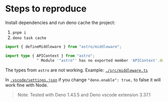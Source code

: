 # Steps to reproduce

Install dependencies and run deno cache the project:

1. `pnpm i`
1. `deno task cache`

```ts
import { defineMiddleware } from "astro/middleware";

import type { APIContext } from "astro";
              ^ Module '"astro"' has no exported member 'APIContext'.deno-ts(2305)
```

The types from `astro` are not working. Example: [`./src/middleware.ts`](./src/middleware.ts)

In [`.vscode/settings.json`](./.vscode/settings.json) if you change `"deno.enable": true,` to false it will work fine with Node.

> Note: Tested with Deno 1.43.5 and Deno vscode extension 3.37.1
